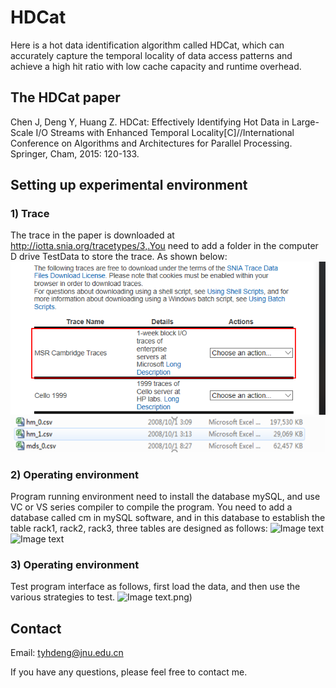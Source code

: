  # HDCat

Here is a hot data identification algorithm called HDCat, which can accurately capture the temporal locality of data access patterns and achieve a high hit ratio with low cache capacity and runtime overhead.

## The HDCat paper

Chen J, Deng Y, Huang Z. HDCat: Effectively Identifying Hot Data in Large-Scale I/O Streams with Enhanced Temporal Locality[C]//International Conference on Algorithms and Architectures for Parallel Processing. Springer, Cham, 2015: 120-133. 

## Setting up experimental environment
### 1) Trace
The trace in the paper is downloaded at http://iotta.snia.org/tracetypes/3,.You need to add a folder in the computer D drive TestData to store the trace. As shown below:
![Image text](https://github.com/love-light/imag/blob/master/image/1.png)
![Image text](https://github.com/love-light/imag/blob/master/image/1499950683(1).png)

### 2) Operating environment
Program running environment need to install the database mySQL, and use VC or VS series compiler to compile the program. You need to add a database called cm in mySQL software, and in this database to establish the table rack1, rack2, rack3, three tables are designed as follows:
![Image text](https://github.com/love-light/imag/blob/master/image/2%EF%BC%891.png)
![Image text](https://github.com/love-light/imag/blob/master/image/2%EF%BC%892.png)

### 3) Operating environment
Test program interface as follows, first load the data, and then use the various strategies to test.
![Image text](https://github.com/love-light/imag/blob/master/image/3).png)

## Contact

Email: tyhdeng@jnu.edu.cn

If you have any questions, please feel free to contact me.
